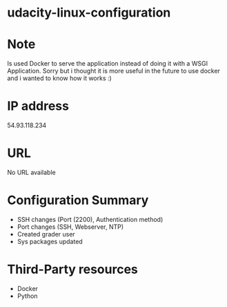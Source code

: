 # udacity-linux-configuration

# Note
Is used Docker to serve the application instead of doing it with a WSGI Application. Sorry but i thought it is more useful in the future to use docker and i wanted to know how it works :)

# IP address
54.93.118.234

# URL
No URL available

# Configuration Summary
- SSH changes (Port (2200), Authentication method) 
- Port changes (SSH, Webserver, NTP)
- Created grader user
- Sys packages updated

# Third-Party resources
- Docker 
- Python
